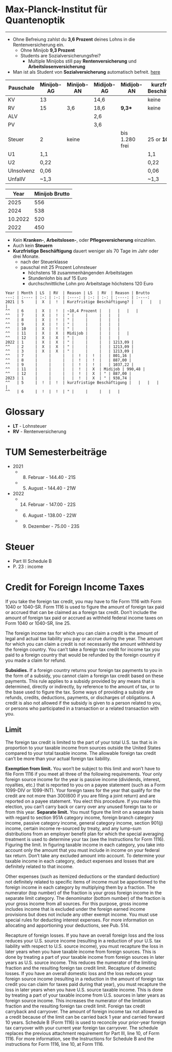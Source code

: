 # Max-Planck-Institut für Quantenoptik
---

- Ohne Befreiung zahlst du **3,6 Prozent** deines Lohns in die Rentenversicherung ein.
	- Ohne Minijob **9,3 Prozent**
	- Students are Sozialversicherungsfrei?
		- Multiple Minijobs still pay **Rentenversicherung** und **Arbeitslosenversicherung**
- Man ist als Student von **Sozialversicherung** automatisch befreit. [here](https://www.steuerklassen.com/versicherungen/rentenversicherung/werkstudent/)


| Pauschale  | Minijob-AG | Minijob-AN | Midijob-AG | Midijob-AN     | kurzfristige Beschäftigung |
| ---------- | ---------- | ---------- | ---------- | -------------- | -------------------------- |
| KV         | 13         |            | 14,6       |                | keine                      |
| RV         | 15         | 3,6        | 18,6       | **9,3\***      | keine                      |
| ALV        |            |            | 2,6        |                |                            |
| PV         |            |            | 3,6        |                |                            |
| Steuer     | 2          | keine      |            | bis 1.280 frei | 25 or **10,4\***           |
| U1         | 1,1        |            |            |                | 1,1                        |
| U2         | 0,22       |            |            |                | 0,22                       |
| UInsolvenz | 0,06       |            |            |                | 0,06                       |
| UnfallV    | ~1,3       |            |            |                | ~1,3                       |

| Year    | Minijob Brutto |
| ------- | -------------- |
| 2025    | 556            |
| 2024    | 538            |
| 10.2022 | 520            |
| 2022    | 450            |
- Kein **Kranken-**, **Arbeitslosen-**, oder **Pflegeversicherung** einzahlen.
- Auch kein **Steuern**
- **Kurzfristige Beschäftigung** dauert weniger als 70 Tage im Jahr oder drei Monate.
	- nach der Steuerklasse
	- pauschal mit 25 Prozent Lohnsteuer
		- höchstens 18 zusammenhängenden Arbeitstagen
		- Stundenlohn bis auf 15 Euro
		- durchschnittliche Lohn pro Arbeitstage höchstens 120 Euro

```tx
Year | Month | LS  | RV  | Reason | LS  | RV  | Reason | Brutto
---: | :---- | :-: | :-: | :----: | :-: | :-: | :----: | :----:
2021 | 5     |  X  |  !  | Kurzfristige Beschäftigung? |   |   |   |   |
^^   | 6     |  X  |  !  | ~10,4 Prozent |   |   |   |   |
^^   | 7     |  X  |  !  | " |     |     |   |   |
^^   | 8     |  X  |  !  | " |     |     |   |   |
^^   | 9     |  X  |  !  | " |     |     |   |   |
^^   | 10    |  X  |  !  | " |     |     |   |   |
^^   | 11    |  X  |  X  | Midijob |     |   |   |   |
^^   | 12    |  X  |  X  | " |     |     |   |   |
2022 | 1     |  X  |  X  | " |     |     |   | 1213,09 |
^^   | 2     |  X  |  X  | " |     |     |   | 1213,09 |
^^   | 3     |  X  |  X  | " |     |     |   | 1213,09 |
^^   | 7     |     |     |   |  !  |  !  |   | 801,16 |
^^   | 8     |     |     |   |  !  |  !  |   | 887,00 |
^^   | 9     |     |     |   |  !  |  !  |   | 1037,22 |
^^   | 11    |     |     |   |  !  |  X  | Midijob | 990,48 |
^^   | 12    |     |     |   |  !  |  X  | " | 887,00 |
2023 | 1     |     |     |   |  !  |  X  | " | 938,74 |
^^   | 5     |  !  |  !  | kurzfristige Beschäftigung |   |   |   |   |
^^   | 6     |  !  |  !  | " |     |     |   |   |
```

# Glossary
- **LT** - Lohnsteuer
- **RV** - Rentenversicherung

# TUM Semesterbeiträge
- 2021
	- 8. Februar - 144.40 - 21S
	- 5. August - 144.40 - 21W
- 2022
	- 14. Februar - 147.00 - 22S
	- 6. August - 138.00 - 22W
	- 9. Dezember - 75.00 - 23S

# Steuer
- Part III Schedule B
- P. 23 : income
# Credit for Foreign Income Taxes
If you take the foreign tax credit, you may have to file Form 1116 with Form 1040 or 1040-SR. Form 1116 is used to figure the amount of foreign tax paid or accrued that can be claimed as a foreign tax credit. Don’t include the amount of foreign tax paid or accrued as withheld federal income taxes on Form 1040 or 1040-SR, line 25.

The foreign income tax for which you can claim a credit is the amount of legal and actual tax liability you pay or accrue during the year. The amount for which you can claim a credit is not necessarily the amount withheld by the foreign country. You can’t take a foreign tax credit for income tax you paid to a foreign country that would be refunded by the foreign country if you made a claim for refund.

**Subsidies.** If a foreign country returns your foreign tax payments to you in the form of a subsidy, you cannot claim a foreign tax credit based on these payments. This rule applies to a subsidy provided by any means that is determined, directly or indirectly, by reference to the amount of tax, or to the base used to figure the tax.
Some ways of providing a subsidy are refunds, credits, deductions, payments, or discharges of obligations. A credit is also not allowed if the subsidy is given to a person related to you, or persons who participated in a transaction or a related transaction with you.

## Limit
The foreign tax credit is limited to the part of your total U.S. tax that is in proportion to your taxable income from sources outside the United States compared to your total taxable income. The allowable foreign tax credit can’t be more than your actual foreign tax liability.

**Exemption from limit.** You won’t be subject to this limit and won’t have to file Form 1116 if you meet all three of the following requirements.
Your only foreign source income for the year is passive income (dividends, interest, royalties, etc.) that is reported to you on a payee statement (such as a Form 1099-DIV or 1099-INT).
Your foreign taxes for the year that qualify for the credit are not more than $300 ($600 if you are filing a joint return) and are reported on a payee statement.
You elect this procedure.
If you make this election, you can’t carry back or carry over any unused foreign tax to or from this year.
**Separate limit.** You must figure the limit on a separate basis with regard to section 951A category income, foreign branch category income, passive category income, general category income, section 901(j) income, certain income re-sourced by treaty, and any lump-sum distributions from an employer benefit plan for which the special averaging treatment is used to determine your tax (see the Instructions for Form 1116).
Figuring the limit. In figuring taxable income in each category, you take into account only the amount that you must include in income on your federal tax return. Don’t take any excluded amount into account.
To determine your taxable income in each category, deduct expenses and losses that are definitely related to that income.

Other expenses (such as itemized deductions or the standard deduction) not definitely related to specific items of income must be apportioned to the foreign income in each category by multiplying them by a fraction. The numerator (top number) of the fraction is your gross foreign income in the separate limit category. The denominator (bottom number) of the fraction is your gross income from all sources. For this purpose, gross income includes income that is excluded under the foreign earned income provisions but does not include any other exempt income. You must use special rules for deducting interest expenses. For more information on allocating and apportioning your deductions, see Pub. 514.

Recapture of foreign losses. If you have an overall foreign loss and the loss reduces your U.S. source income (resulting in a reduction of your U.S. tax liability with respect to U.S. source income), you must recapture the loss in later years when you have taxable income from foreign sources. This is done by treating a part of your taxable income from foreign sources in later years as U.S. source income. This reduces the numerator of the limiting fraction and the resulting foreign tax credit limit.
Recapture of domestic losses. If you have an overall domestic loss and the loss reduces your foreign source income (resulting in a reduction in the amount of foreign tax credit you can claim for taxes paid during that year), you must recapture the loss in later years when you have U.S. source taxable income. This is done by treating a part of your taxable income from U.S. sources in later years as foreign source income. This increases the numerator of the limitation fraction and the resulting foreign tax credit limit.
Foreign tax credit carryback and carryover. The amount of foreign income tax not allowed as a credit because of the limit can be carried back 1 year and carried forward 10 years.
Schedule B (Form 1116) is used to reconcile your prior-year foreign tax carryover with your current year foreign tax carryover. The schedule replaces the previous attachment requirement for Part III, line 10, of Form 1116. For more information, see the Instructions for Schedule B and the instructions for Form 1116, line 10, at Form 1116.